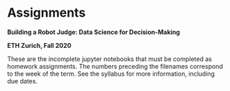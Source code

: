 # Assignments
**Building a Robot Judge: Data Science for Decision-Making**

**ETH Zurich, Fall 2020**

These are the incomplete jupyter notebooks that must be completed as homework assignments. The numbers preceding the filenames correspond to the week of the term. See the syllabus for more information, including due dates.
